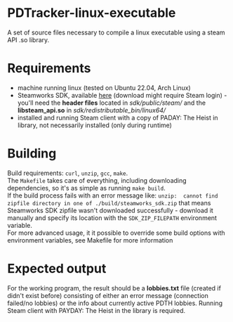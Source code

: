 # PDTracker-linux-executable  
A set of source files necessary to compile a linux executable using a steam API .so library.

# Requirements
- machine running linux (tested on Ubuntu 22.04, Arch Linux)
- Steamworks SDK, available [here](https://partner.steamgames.com/downloads/list) (download might require Steam login) - you'll need the **header files** located in *sdk/public/steam/* and the **libsteam_api.so** in *sdk/redistributable_bin/linux64/*
- installed and running Steam client with a copy of PADAY: The Heist in library, not necessarily installed (only during runtime)

# Building
Build requirements: `curl`, `unzip`, `gcc`, `make`.  
The `Makefile` takes care of everything, including downloading dependencies, so it's as simple as running `make build`.  
If the build process fails with an error message like: `unzip:  cannot find zipfile directory in one of ./build/steamworks_sdk.zip` that means Steamworks SDK zipfile wasn't downloaded successfully - download it manually and specify its location with the `SDK_ZIP_FILEPATH` environment variable.  
For more advanced usage, it it possible to override some build options with environment variables, see Makefile for more information

# Expected output
For the working program, the result should be a **lobbies.txt** file (created if didn't exist before) consisting of either an error message (connection failed/no lobbies) or the info about currently active PDTH lobbies. Running Steam client with PAYDAY: The Heist in the library is required.
